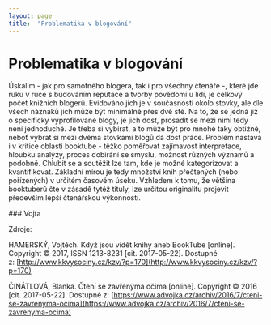 ```yaml
---
layout: page
title:  "Problematika v blogování"
---
```


# Problematika v blogování

Úskalím - jak pro samotného blogera, tak i pro všechny čtenáře -, které jde ruku v ruce s budováním reputace a tvorby povědomí u lidí, je celkový počet knižních blogerů. Evidováno jich je v současnosti okolo stovky, ale dle všech náznaků jich může být minimálně přes dvě stě. Na to, že se jedná již o specificky vyprofilované blogy, je jich dost, prosadit se mezi nimi tedy není jednoduché. Je třeba si vybírat, a to může být pro mnohé taky obtížné, neboť vybrat si mezi dvěma stovkami blogů dá dost práce.
Problém nastává i v kritice oblasti booktube - těžko poměřovat zajímavost interpretace, hloubku analýzy, proces dobírání se smyslu, možnost různých významů a podobně. Chlubit se a soutěžit lze tam, kde je možné kategorizovat a kvantifikovat. Základní mírou je tedy množství knih přečtených (nebo pořízených) v určitém ča­sovém úseku. Vzhledem k tomu, že většina booktuberů čte v zásadě tytéž tituly, lze určitou originalitu projevit především lepší čtenářskou výkonností.

### Vojta


Zdroje:

HAMERSKÝ, Vojtěch. Když jsou vidět knihy aneb BookTube [online]. Copyright © 2017, ISSN 1213-8231 [cit. 2017-05-22]. Dostupné z: [http://www.kkvysociny.cz/kzv/?p=170](http://www.kkvysociny.cz/kzv/?p=170)

ČINÁTLOVÁ, Blanka. Čtení se zavřenýma očima [online]. Copyright © 2016 [cit. 2017-05-22]. Dostupné z: [https://www.advojka.cz/archiv/2016/7/cteni-se-zavrenyma-ocima](https://www.advojka.cz/archiv/2016/7/cteni-se-zavrenyma-ocima)
